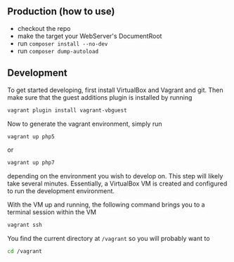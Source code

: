 ## Production (how to use)

* checkout the repo
* make the target your WebServer's DocumentRoot
* run `composer install --no-dev`
* run `composer dump-autoload`

## Development

To get started developing, first install VirtualBox and Vagrant and git. Then
make sure that the guest additions plugin is installed by running

~~~ bash
vagrant plugin install vagrant-vbguest
~~~

Now to generate the vagrant environment, simply run

~~~ bash
vagrant up php5
~~~

or 

~~~ bash
vagrant up php7
~~~

depending on the environment you wish to develop on. This step will likely take
several minutes. Essentially, a VirtualBox VM is created and configured to run
the development environment.

With the VM up and running, the following command brings you to a terminal
session within the VM

~~~ bash
vagrant ssh
~~~

You find the current directory at `/vagrant` so you will probably want to

~~~ bash
cd /vagrant
~~~
